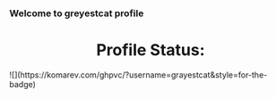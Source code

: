 ### Welcome to greyestcat profile

<h1 align="center">Profile Status:</h1>
![](https://komarev.com/ghpvc/?username=grayestcat&style=for-the-badge)
